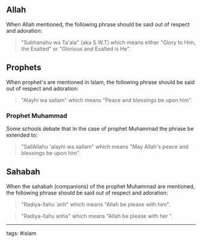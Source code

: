 ## Allah
When Allah mentioned, the following phrase should be said out of respect and adoration:
> "Subhanahu wa Ta'ala" (aka S.W.T) which means either "Glory to Him, the Exalted" or "Glorious and Exalted is He".

## Prophets
When prophet's are mentioned in Islam, the following phrase should be said out of respect and adoration:
> "Alayhi wa sallam" which means "Peace and blessings be upon him".

### Prophet Muhammad
Some schools debate that In the case of prophet Muhammad the phrase be extended to:
> "SallAllahu 'alayhi wa sallam" which means "May Allah's peace and blessings be upon him".

## Sahabah
When the sahabah (companions) of the prophet Muhammad are mentioned, the following phrase should be said out of respect and adoration:
> "Raḍiya-llahu ʿanh" which means "Allah be please with him".

>"Radiya-llahu anha" which means "Allah be please with her ".

---
tags: #islam 